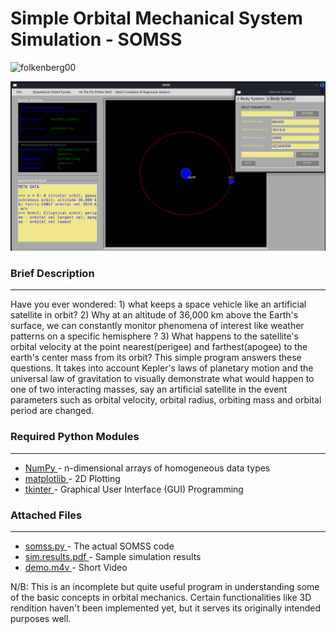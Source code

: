 <h1 align="left" style="float: left;">Simple Orbital Mechanical System Simulation - SOMSS</h1>
<p align="left"> <img src="https://komarev.com/ghpvc/?username=folkenberg00&label=Profile%20views&color=0e75b6&style=flat" alt="folkenberg00" /> </p>
<p align='center'><img src="https://github.com/folkenberg00/Simple-Orbital-Mechanical-System-Simulation-SOMSS/blob/main/somss.png" alt="folkenberg00" /></p>
<h3 align="left">Brief Description</h3>
<hr width="100%" color="white" size="2px"/>
<p>Have you ever wondered: 1) what keeps a space vehicle like an artificial satellite in orbit? 2) Why at an altitude of 36,000 km above the Earth's surface, we can constantly monitor phenomena of interest like weather patterns on a specific hemisphere ? 3) What happens to the satellite's orbital velocity at the point nearest(perigee) and farthest(apogee) to the earth's center mass from its orbit? This simple program answers these questions. It takes into account Kepler's laws of planetary motion and the universal law of gravitation to visually demonstrate what would happen to one of two interacting masses, say an artificial satellite in the event parameters such as orbital velocity, orbital radius, orbiting mass and orbital period are changed.</p>
<h3 align="left">Required Python Modules</h3>
<hr width="100%" color="white" size="2px"/>
<ul>
  <li><a href="https://numpy.org/doc/stable/user/whatisnumpy.html">NumPy </a>- n-dimensional arrays of homogeneous data types</li>
  <li><a href="https://matplotlib.org/stable/users/index">matplotlib </a>- 2D Plotting</li>
  <li><a href="https://docs.python.org/3/library/tkinter.html">tkinter </a>- Graphical User Interface (GUI) Programming</li>
  
</ul>
<h3 align="left">Attached Files</h3>
<hr width="100%" color="white" size="2px"/>
<ul>
  <li><a href="https://github.com/folkenberg00/Simple-Orbital-Mechanical-System-Simulation-SOMSS/blob/main/somss.py">somss.py </a>- The actual SOMSS code</li>
  <li><a href="https://github.com/folkenberg00/Simple-Orbital-Mechanical-System-Simulation-SOMSS/blob/main/sim.results.pdf">sim.results.pdf </a>- Sample simulation results</li>
  <li><a href="https://github.com/folkenberg00/Simple-Orbital-Mechanical-System-Simulation-SOMSS/blob/main/demo.m4v">demo.m4v </a>- Short Video</li> 
</ul>

N/B: This is an incomplete but quite useful program in understanding some of the basic concepts in orbital mechanics. Certain functionalities like 3D rendition haven't been implemented yet, but it serves its originally intended purposes well.

